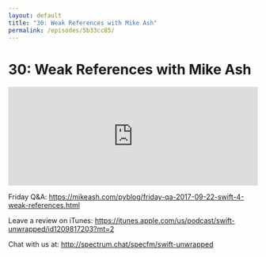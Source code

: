 ```yaml
---
layout: default
title: "30: Weak References with Mike Ash"
permalink: /episodes/5b33cc85/
---
```


# 30: Weak References with Mike Ash

<iframe frameBorder="0" height="200px" scrolling="no" seamless src="https://player.simplecast.com/ce4dca05-3f4f-4c2d-8e41-8e5ded7eee7c" width="100%"></iframe>

Friday Q&A:
https://mikeash.com/pyblog/friday-qa-2017-09-22-swift-4-weak-references.html

Leave a review on iTunes:
https://itunes.apple.com/us/podcast/swift-unwrapped/id1209817203?mt=2

Chat with us at:
http://spectrum.chat/specfm/swift-unwrapped
